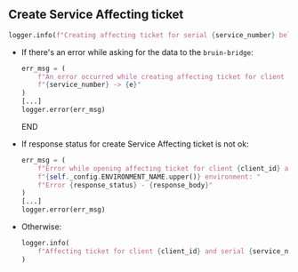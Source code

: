 ## Create Service Affecting ticket

```python
logger.info(f"Creating affecting ticket for serial {service_number} belonging to client {client_id}...")
```

* If there's an error while asking for the data to the `bruin-bridge`:
  ```python
  err_msg = (
      f"An error occurred while creating affecting ticket for client id {client_id} and serial "
      f"{service_number} -> {e}"
  ) 
  [...]
  logger.error(err_msg)
  ```
  END

* If response status for create Service Affecting ticket is not ok:
  ```python
  err_msg = (
      f"Error while opening affecting ticket for client {client_id} and serial {service_number} in "
      f"{self._config.ENVIRONMENT_NAME.upper()} environment: "
      f"Error {response_status} - {response_body}"
  )
  [...]
  logger.error(err_msg)
  ```
* Otherwise:
  ```python
  logger.info(
      f"Affecting ticket for client {client_id} and serial {service_number} created successfully!"
  )
  ```
